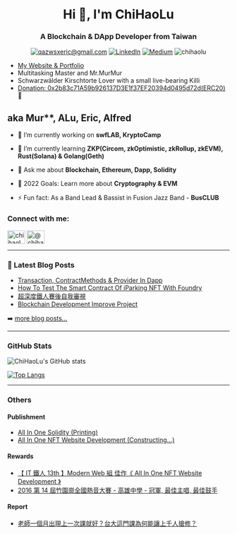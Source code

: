 <h1 align="center">Hi 👋, I'm ChiHaoLu</h1>
<h3 align="center">A Blockchain & DApp Developer from Taiwan</h3>

<p align="center">
	<a href="mailto:qazwsxeric@gmail.com?subject=Github%20Visitor&body=Hi%20Ohidur,..."><img src="http://img.shields.io/badge/qazwsxeric@gmail.com-_?label=Send%20Mail&style=social&logo=gmail" alt="qazwsxeric@gmail.com"></a>
	<a href="https://www.linkedin.com/in/ChiHaoLu"><img src="https://img.shields.io/badge/-26-_?label=LinkedIn&style=social&logo=linkedin" alt="LinkedIn"></a>
	<a href="https://medium.com/@ChiHaoLu"><img src="http://img.shields.io/badge/-@ChiHaoLu-_?label=Medium&style=social&logo=medium" alt="Medium"></a>
  <img src="https://komarev.com/ghpvc/?username=chihaolu&label=Profile%20views&color=0e75b6&style=flat" alt="chihaolu" />
</p>

- [My Website & Portfolio](https://chihaolu.github.io/)
- Multitasking Master and Mr.MurMur
- Schwarzwälder Kirschtorte Lover with a small live-bearing Killi
- [Donation: 0x2b83c71A59b926137D3E1f37EF20394d0495d72d(ERC20)](https://etherscan.io/address/0x2b83c71A59b926137D3E1f37EF20394d0495d72d) 🤣

## aka Mur**, ALu, Eric, Alfred

- 🔭 I’m currently working on **swfLAB, KryptoCamp**

- 🌱 I’m currently learning **ZKP(Circom, zkOptimistic, zkRollup, zkEVM), Rust(Solana) & Golang(Geth)**

- 💬 Ask me about **Blockchain, Ethereum, Dapp, Solidity**

- 🥅 2022 Goals: Learn more about **Cryptography & EVM**

- ⚡ Fun fact: As a Band Lead & Bassist in Fusion Jazz Band - **BusCLUB**

### Connect with me:

<p align="left">
<a href="https://linkedin.com/in/chihaolu" target="blank"><img align="center" src="https://raw.githubusercontent.com/rahuldkjain/github-profile-readme-generator/master/src/images/icons/Social/linked-in-alt.svg" alt="chihaolu" height="30" width="40" /></a>
<a href="https://medium.com/@chihaolu" target="blank"><img align="center" src="https://raw.githubusercontent.com/rahuldkjain/github-profile-readme-generator/master/src/images/icons/Social/medium.svg" alt="@chihaolu" height="30" width="40" /></a>
</p>

---

### 📕 Latest Blog Posts

* [Transaction, ContractMethods & Provider In Dapp](https://medium.com/taipei-ethereum-meetup/transaction-contractmethods-provider-in-dapp-cba7c8f8d599)
* [How To Test The Smart Contract Of iParking NFT With Foundry](https://medium.com/@ChiHaoLu/how-to-test-the-smart-contract-of-iparking-nft-with-foundry-bc8bdbe6a359)
* [超深度鐵人賽後自我審視](https://medium.com/@ChiHaoLu/%E8%B6%85%E6%B7%B1%E5%BA%A6%E9%90%B5%E4%BA%BA%E8%B3%BD%E5%BE%8C%E8%87%AA%E6%88%91%E5%AF%A9%E8%A6%96-289f2d78b4a4)
* [Blockchain Development Improve Project](https://medium.com/@ChiHaoLu/blockchain-development-improve-project-65ed969ad253)

➡️ [more blog posts...](https://medium.com/@chihaolu)

---

### GitHub Stats


![ChiHaoLu's GitHub stats](https://github-readme-stats.vercel.app/api?username=ChiHaoLu&show_icons=true&theme=cobalt)

[![Top Langs](https://github-readme-stats.vercel.app/api/top-langs/?username=ChiHaoLu&layout=compact)](https://github.com/ChiHaoLu/github-readme-stats)


---

### Others

#### Publishment
* [All In One Solidity (Printing)](https://chihaolu.gitbook.io/all-in-one-solidity/)
* [All In One NFT Website Development (Constructing...)]()

#### Rewards
* [【 IT 鐵人 13th 】Modern Web 組 佳作《 All In One NFT Website Development 》](https://ithelp.ithome.com.tw/users/20140105/ironman/3939)
* [2016 第 14 屆竹園崗全國熱音大賽 - 高雄中學 - 冠軍, 最佳主唱, 最佳鼓手](https://www.youtube.com/watch?v=veJzjB6wAZs)

#### Report
* [老師一個月出現上一次課就好？台大這門課為何能讓上千人搶修？](https://www.cw.com.tw/article/5118632)
